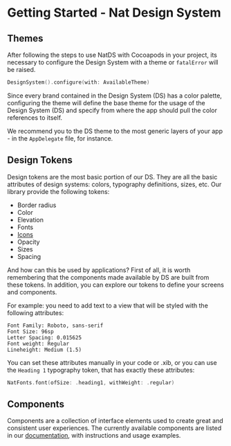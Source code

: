 # Getting Started - Nat Design System

## Themes
After following the steps to use NatDS with Cocoapods in your project, its necessary to configure the Design System with a theme or `fatalError` will be raised.

```swift
DesignSystem().configure(with: AvailableTheme)
```

Since every brand contained in the Design System (DS) has a color palette, configuring the theme will define the base theme for the usage of the Design System (DS) and specify from where the app should pull the color references to itself.

We recommend you to the DS theme to the most generic layers of your app - in the `AppDelegate` file, for instance.

## Design Tokens

Design tokens are the most basic portion of our DS. They are all the basic attributes of design systems: colors, typography definitions, sizes, etc. Our library provide the following tokens:

- Border radius​
- Color​
- Elevation​
- Fonts
- [Icons](How%20to%20use%20icons.md)
- Opacity​
- Size​s
- Spacing​

And how can this be used by applications? First of all, it is worth remembering that the components made available by DS are built from these tokens. In addition, you can explore our tokens to define your screens and components.

For example: you need to add text to a view that will be styled with the following attributes:

```
Font Family: Roboto, sans-serif
Font Size: 96sp
Letter Spacing: 0.015625
Font weight: Regular
Lineheight: Medium (1.5)
```

You can set these attributes manually in your code or .xib, or you can use the `Heading 1` typography token, that has exactly these attributes:

```swift
NatFonts.font(ofSize: .heading1, withWeight: .regular)
```

## Components
Components are a collection of interface elements used to create great and consistent user experiences. The currently available components are listed in our [documentation](https://natds-ios.prd.naturacloud.com/documentation/index.html), with instructions and usage examples.